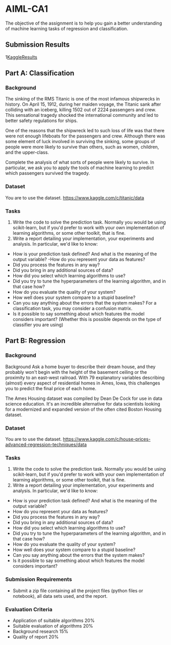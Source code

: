 # AIML-CA1
The objective of the assignment is to help you gain a better understanding of machine learning tasks of regression and classification.
## Submission Results
1[KaggleResults](https://github.com/Javiery3889/AIML-CA1/blob/master/Kaggle_Results.PNG)
## Part A: Classification
### Background
The sinking of the RMS Titanic is one of the most infamous shipwrecks in history.  On April 15, 1912, during her maiden voyage, the Titanic sank after colliding with an iceberg, killing 1502 out of 2224 passengers and crew. This sensational tragedy shocked the international community and led to better safety regulations for ships.

One of the reasons that the shipwreck led to such loss of life was that there were not enough lifeboats for the passengers and crew. Although there was some element of luck involved in surviving the sinking, some groups of people were more likely to survive than others, such as women, children, and the upper-class.

Complete the analysis of what sorts of people were likely to survive. In particular, we ask you to apply the tools of machine learning to predict which passengers survived the tragedy.

### Dataset
You are to use the dataset.
https://www.kaggle.com/c/titanic/data 

### Tasks
1. Write the code to solve the prediction task. Normally you would be using scikit-learn, but if you'd prefer to work with your own implementation of learning algorithms, or some other toolkit, that is fine.
2. Write a report detailing your implementation, your experiments and analysis. In particular, we'd like to know:
  - How is your prediction task defined? And what is the meaning of the output variable?
  -How do you represent your data as features?
  - Did you process the features in any way?
  - Did you bring in any additional sources of data?
  - How did you select which learning algorithms to use?
  - Did you try to tune the hyperparameters of the learning algorithm, and in that case how?
  - How do you evaluate the quality of your system?
  - How well does your system compare to a stupid baseline?
  - Can you say anything about the errors that the system makes? For a classification task, you may consider a confusion matrix.
  - Is it possible to say something about which features the model considers important? (Whether this is possible depends on the type of classifier you are using)
## Part B: Regression
### Background
Background
Ask a home buyer to describe their dream house, and they probably won't begin with the height of the basement ceiling or the proximity to an east-west railroad. With 79 explanatory variables describing (almost) every aspect of residential homes in Ames, Iowa, this challenges you to predict the final price of each home.

The Ames Housing dataset was compiled by Dean De Cock for use in data science education. It's an incredible alternative for data scientists looking for a modernized and expanded version of the often cited Boston Housing dataset. 

### Dataset
You are to use the dataset.
https://www.kaggle.com/c/house-prices-advanced-regression-techniques/data  

### Tasks
1. Write the code to solve the prediction task. Normally you would be using scikit-learn, but if you'd prefer to work with your own implementation of learning algorithms, or some other toolkit, that is fine.
2. Write a report detailing your implementation, your experiments and analysis. In particular, we'd like to know:
  -	How is your prediction task defined? And what is the meaning of the output variable?
  -	How do you represent your data as features?
  -	Did you process the features in any way?
  -	Did you bring in any additional sources of data?
  -	How did you select which learning algorithms to use?
  -	Did you try to tune the hyperparameters of the learning algorithm, and in that case how?
  -	How do you evaluate the quality of your system?
  -	How well does your system compare to a stupid baseline?
  -	Can you say anything about the errors that the system makes?
  -	Is it possible to say something about which features the model considers important?

### Submission Requirements
- Submit a zip file containing all the project files (python files or notebook), all data sets used, and the report.

### Evaluation Criteria
- Application of suitable algorithms 	20%
- Suitable evaluation of algorithms 	20%
- Background research 			15%
- Quality of report			20%
